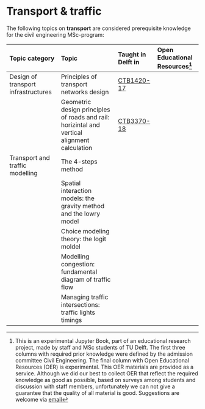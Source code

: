 # Transport & traffic

The following topics on **transport** are considered prerequisite knowledge for the civil engineering MSc-program:

|Topic category|Topic   |Taught in Delft in  | Open Educational Resources[^1] |
|:------|:--------|:------------------|:---------------------------|
| Design of transport infrastructures      | Principles of transport networks design    | [CTB1420-17](https://studiegids.tudelft.nl/a101_displayCourse.do?course_id=62037)   |
|                      | Geometric design principles of roads and rail: horizintal and vertical alignment calculation                                                                                                            |[CTB3370-18](https://studiegids.tudelft.nl/a101_displayCourse.do?course_id=61902)                                 |
| Transport and traffic modelling                   | The 4-steps method                                                                                                            |                                 |
|                    | Spatial interaction models: the gravity method and the lowry model                                                                                                           |                                 |
|                   | Choice modeling theory: the logit moldel                                                                                                            |                                 |
|                   | Modelling congestion: fundamental diagram of traffic flow                                                                                                            |                                 |
|    | Managing traffic intersections: traffic lights timings                                                                                                          |                                 |

[^1]: This is an experimental Jupyter Book, part of an educational research project, made by staff and MSc students of TU Delft. The first three columns with required prior knowledge were defined by the admission committee Civil Engineering. The final column with Open Educational Resources (OER) is experimental. This OER materials are provided as a service. Although we did our best to collect OER that reflect the required knowledge as good as possible, based on surveys among students and discussion with staff members, unfortunately we can not give a guarantee that the quality of all material is good. Suggestions are welcome via [email](mailto:h.r.schipper@tudelft.nl?subject=pre-for-cem-suggestions)
